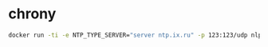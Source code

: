 # chrony

```bash
docker run -ti -e NTP_TYPE_SERVER="server ntp.ix.ru" -p 123:123/udp nlp0/chrony:latest
```
